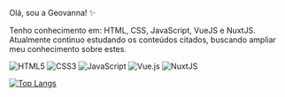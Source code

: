 
Olá, sou a Geovanna! ✨

Tenho conhecimento em: HTML, CSS, JavaScript, VueJS e NuxtJS. 
Atualmente continuo estudando os conteúdos citados, buscando ampliar meu conhecimento sobre estes.

![HTML5](https://img.shields.io/badge/HTML5-E34F26?style=for-the-badge&logo=html5&logoColor=white)
![CSS3](https://img.shields.io/badge/CSS3-1572B6?style=for-the-badge&logo=css3&logoColor=white)
![JavaScript](https://img.shields.io/badge/javascript-%23323330.svg?style=for-the-badge&logo=javascript&logoColor=%23F7DF1E)
![Vue.js](https://img.shields.io/badge/vuejs-%2335495e.svg?style=for-the-badge&logo=vuedotjs&logoColor=%234FC08D)
![NuxtJS](https://img.shields.io/badge/Nuxt-black?style=for-the-badge&logo=nuxt.js&logoColor=white)

[![Top Langs](https://github-readme-stats.vercel.app/api/top-langs/?username=geordtl&layout=compact)](https://github.com/geordtl)
